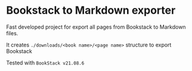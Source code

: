 # Bookstack to Markdown exporter

Fast developed project for export all pages from Bookstack to Markdown files.

It creates `./downloads/<book name>/<page name>` structure to export Bookstack

Tested with `BookStack v21.08.6`
